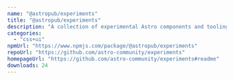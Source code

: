 ```yaml
---
name: "@astropub/experiments"
title: "@astropub/experiments"
description: "A collection of experimental Astro components and tooling."
categories:
  - "css+ui"
npmUrl: "https://www.npmjs.com/package/@astropub/experiments"
repoUrl: "https://github.com/astro-community/experiments"
homepageUrl: "https://github.com/astro-community/experiments#readme"
downloads: 24
---
```

